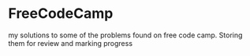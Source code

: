 # FreeCodeCamp
my solutions to some of the problems found on free code camp. Storing them for review and marking progress 
